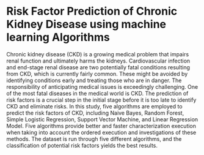 # Risk Factor Prediction of Chronic Kidney Disease using machine learning Algorithms

Chronic kidney disease (CKD) is a growing medical problem that impairs renal function and ultimately harms the kidneys. Cardiovascular infection and end-stage renal disease are two potentially fatal conditions resulting from CKD, which is currently fairly common. These might be avoided by identifying conditions early and treating those who are in danger. The responsibility of anticipating medical issues is exceedingly challenging. One of the most fatal diseases in the medical world is CKD. The prediction of risk factors is a crucial step in the initial stage before it is too late to identify CKD and eliminate risks. In this study, five algorithms are employed to predict the risk factors of CKD, including Naive Bayes, Random Forest, Simple Logistic Regression, Support Vector Machine, and Linear Regression Model. Five algorithms provide better and faster characterization execution when taking into account the ordered execution and investigations of these methods. The dataset is run through five different algorithms, and the classification of potential risk factors yields the best results. 

